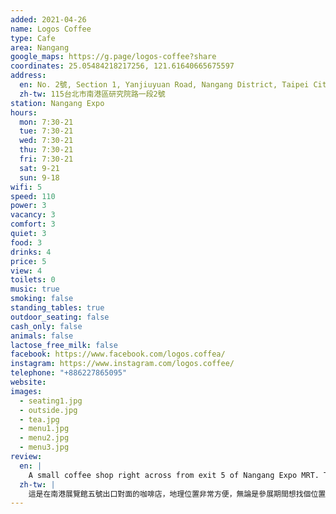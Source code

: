 ```yaml
---
added: 2021-04-26
name: Logos Coffee
type: Cafe
area: Nangang
google_maps: https://g.page/logos-coffee?share
coordinates: 25.05484218217256, 121.61640665675597
address:
  en: No. 2號, Section 1, Yanjiuyuan Road, Nangang District, Taipei City, 115
  zh-tw: 115台北市南港區研究院路一段2號
station: Nangang Expo
hours:
  mon: 7:30-21
  tue: 7:30-21
  wed: 7:30-21
  thu: 7:30-21
  fri: 7:30-21
  sat: 9-21
  sun: 9-18
wifi: 5
speed: 110
power: 3
vacancy: 3
comfort: 3
quiet: 3
food: 3
drinks: 4
price: 5
view: 4
toilets: 0
music: true
smoking: false
standing_tables: true
outdoor_seating: false
cash_only: false
animals: false
lactose_free_milk: false
facebook: https://www.facebook.com/logos.coffea/
instagram: https://www.instagram.com/logos.coffee/
telephone: "+886227865095"
website: 
images:
  - seating1.jpg
  - outside.jpg
  - tea.jpg
  - menu1.jpg
  - menu2.jpg
  - menu3.jpg
review:
  en: |
    A small coffee shop right across from exit 5 of Nangang Expo MRT. The interior is small, with one high table and a couple of seats by the window. But, it feels bright, modern, quite comfortable and not very busy. The menu selection is good, they offer plenty of coffee, some good Taiwanese tea, and some small snacks as well. The WiFi is very fast, there are some power outlets, but no restroom, so it's probably only suitable for short work sessions.
  zh-tw: |
    這是在南港展覽館五號出口對面的咖啡店，地理位置非常方便，無論是參展期間想找個位置歇歇，或是想在前往南軟洽公前把文件整理好，這裡都是一個非常好的選擇。位置不多，僅配置一張高腳桌和幾張窗前的桌子，但已經非常夠用，裝潢現代而簡約，沒有太多干擾；菜單也一如裝潢，簡單但應有盡有，茶和咖啡俱全，也有些小點；WiFi非常快，也有插座，不過滿令人的驚訝的是沒有廁所，我想這真的是辦公路上，急用的辦公小空間，還可以順手帶杯提神咖啡走。
---
```

